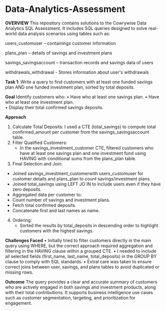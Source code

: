 # Data-Analytics-Assessment

**OVERVIEW**
This repository contains solutions to the Cowrywise Data Analytics SQL Assessment. It includes SQL queries designed to solve real-world data analysis scenarios using tables such as:

users_customuser – containings customer information

plans_plan – details of savings and investment plans

savings_savingsaccount – transaction records and savings data of users

withdrawals_withdrawal -  Stores information about user's withdrawals

**Task 1**: Write a query to find customers with at least one funded savings plan AND one funded investment plan, sorted by total deposits.

**Goal**
Identify customers who:
      •	Have who at least one savings plan.
      •	Have who at least one investment plan.  
      •	Display their total confirmed savings deposits.

**Approach**
1. Calculate Total Deposits:
 I used a CTE (total_savings) to compute total confirmed_amount per customer from the savings_savingsaccount table.
2. Filter Qualified Customers:
    - In the savings_investment_customer CTE, filtered customers who have at least one savings plan and one investment fund using HAVING with conditional sums from the             plans_plan table.
3. Final Selection and Join:
  - Joined  savings_investment_customerwith  users_customuser  for customer details and plans_plan to count savings/investment plans.
  - Joined total_savings using LEFT JO IN to include users even if they have zero deposits.
  - Aggregated data per customer to:
  - Count number of savings and investment plans.
  - Fetch total confirmed deposits.
  - Concatenate first and last names as name.
4. Ordering:
   - Sorted the results by total_deposits in descending order to highlight customers with the highest savings.

 **Challenges Faced**
      •	Initially tried to filter customers directly in the main query using WHERE, but the correct approach required aggregation and filtering in the HAVING clause within a         grouped  CTE.
      •	I needed to include all selected fields (first_name, last_name, total_deposits) in the GROUP BY clause to comply with SQL standards.
      •	Extral care was taken to ensure correct joins between user, savings, and plans tables to avoid duplicated or missing rows.

**Outcome**
The query provides a clear and accurate summary of customers who are actively engaged in both savings and investment products, along with their total contributions. It supports business intelligence use cases such as customer segmentation, targeting, and prioritization for engagement.

